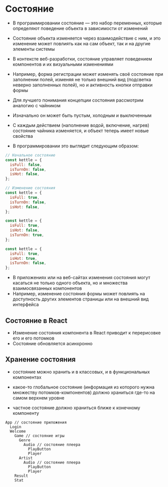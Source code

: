 # Состояние

- В программировании состояние — это набор переменных, которые определяют поведение объекта в зависимости от изменений
- Состояние объекта изменяется через взаимодействие с ним, и это изменение может повлиять как на сам объект, так и на другие элементы системы

- В контексте веб-разработки, состояние управляет поведением компонентов и их визуальными изменениями
- Например, форма регистрации может изменять своё состояние при заполнении полей, изменяя не только внешний вид (подсветка неверно заполненных полей), но и активность кнопки отправки формы

- Для лучшего понимания концепции состояния рассмотрим аналогию с чайником
- Изначально он может быть пустым, холодным и выключенным
- С каждым действием (наполнение водой, включение, нагрев) состояние чайника изменяется, и объект теперь имеет новые свойства

- В программировании это выглядит следующим образом:

```js
// Начальное состояние
const kettle = {
  isFull: false,
  isTurnOn: false,
  isHot: false,
};

// Изменение состояния
const kettle = {
  isFull: true,
  isTurnOn: false,
  isHot: false,
};

const kettle = {
  isFull: true,
  isHot: false,
  isTurnOn: true,
};

const kettle = {
  isFull: true,
  isHot: true,
  isTurnOn: false,
};
```

- В приложениях или на веб-сайтах изменения состояния могут касаться не только одного объекта, но и множества взаимосвязанных компонентов
- Например, изменение состояния формы может повлиять на доступность других элементов страницы или на внешний вид интерфейса

## Состояние в React

- Изменение состояния компонента в React приводит к перерисовке его и его 
потомков 
- Состояние обновляется асинхронно

## Хранение состояния

- состояние можно хранить и в классовых, и в функциональных компонентах

- какое-то глобальное состояние (информация из которого нужна множеству потомков-компонентов) должно храниться где-то на самом верхнем уровне

- частное состояние должно храниться ближе к конечному компоненту

```tsx
App // состояние приложения
  Login
  Welcome
    Game // состояние игры
      Genre
        Audio // состояние плеера
          PlayButton
          Player
      Artist
        Audio // состояние плеера
          PlayButton
          Player
    Result
    Stat      
```